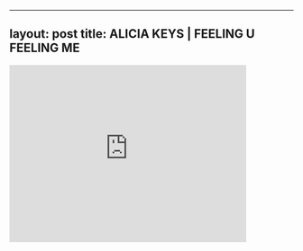 

---
layout: post
title: ALICIA KEYS | FEELING U FEELING ME
---


<iframe width="420" height="315" src="http://www.youtube.com/embed/VtZqN8iXelc" frameborder="0" allowfullscreen></iframe>

